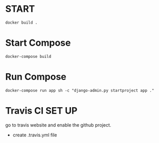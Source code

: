 # START
```
docker build .
```

# Start Compose

```
docker-compose build
```

# Run Compose

```
docker-compose run app sh -c "django-admin.py startproject app ."
```



# Travis CI SET UP

go to travis website and enable the github project.
- create .travis.yml file